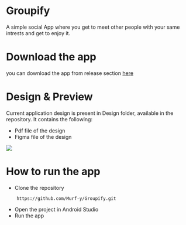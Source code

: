 # Groupify

A simple social App where you get to meet other people with your same intrests and get to enjoy it.

# Download the app
you can download the app from release section [here](https://github.com/Murf-y/Groupify.git)

# Design & Preview
Current application design is present in Design folder, available in the repository. It contains the following:
- Pdf file of the design
- Figma file of the design

<img src="./Design/preview.svg">

# How to run the app
- Clone the repository 
```
    https://github.com/Murf-y/Groupify.git
```

- Open the project in Android Studio
- Run the app
